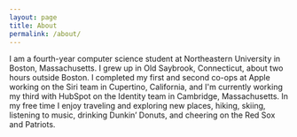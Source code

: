 ```yaml
---
layout: page
title: About
permalink: /about/
---
```


I am a fourth-year computer science student at Northeastern University in Boston, Massachusetts. I grew up in Old Saybrook, Connecticut, about two hours outside Boston. I completed my first and second co-ops at Apple working on the Siri team in Cupertino, California, and I'm currently working my third with HubSpot on the Identity team in Cambridge, Massachusetts. In my free time I enjoy traveling and exploring new places, hiking, skiing, listening to music, drinking Dunkin’ Donuts, and cheering on the Red Sox and Patriots.
